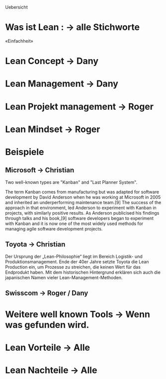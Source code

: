 Uebersicht


# Was ist Lean : -> alle Stichworte

«Einfachheit»

# Lean Concept -> Dany 


# Lean Management -> Dany

# Lean Projekt management -> Roger


# Lean Mindset -> Roger

# Beispiele
## Microsoft -> Christian 

Two well-known types are "Kanban" and "Last Planner System".

The term Kanban comes from manufacturing but was adapted for software development by David Anderson when he was working at Microsoft in 2005 and inherited an underperforming maintenance team.[9] The success of the approach in that environment, led Anderson to experiment with Kanban in projects, with similarly positive results. As Anderson publicised his findings through talks and his book,[9] software developers began to experiment with Kanban and it is now one of the most widely used methods for managing agile software development projects.

## Toyota -> Christian

Der Ursprung der „Lean-Philosophie“ liegt im Bereich Logistik- und Produktionsmanagement. Ende der 40er Jahre setzte Toyota die Lean Production ein, um Prozesse zu streichen, die keinen Wert für das Endprodukt haben. Mit dem historischen Hintergrund erklären sich auch die japanischen Namen vieler Lean-Management-Methoden.

## Swisscom -> Roger / Dany


# Weitere well known Tools -> Wenn was gefunden wird.



# Lean Vorteile -> Alle 


# Lean Nachteile -> Alle 


